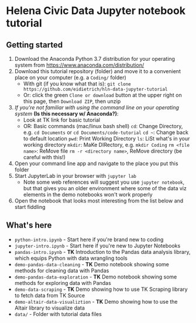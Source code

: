 # Helena Civic Data Jupyter notebook tutorial

## Getting started

1. Download the Anaconda Python 3.7 distribution for your operating system from https://www.anaconda.com/distribution/
2. Download this tutorial repository (folder) and move it to a convenient place on your computer (e.g. a `Coding/` folder)
    - With git (if you know what that is): `git clone https://github.com/eidietrich/hln-data-jupyter-tutorial`
    - Or: click the green `Clone or download` button at the upper right on this page, then `Download ZIP`, then unzip
3. *If you're not familiar with using the command line on your operating system* **(Is this necessary w/ Anaconda?)**:
    - Look at TK link for basic tutorial
    - OR: Basic commands (mac/linux bash shell)
        `cd`: Change Directory, e.g. `cd Documents` or `cd Documents/code-tutorial`
        `cd ~`: Change back to default location
        `pwd`: Print Working Directory
        `ls`: LiSt what's in your working directory
        `mkdir`: MaKe DIRectory, e.g. `mkdir Coding`
        `rm <file name>`: ReMove file
        `rm -r <directory name>`, ReMove directory (be careful with this!)
4. Open your command line app and navigate to the place you put this folder
5. Start JupyterLab in your browser with `jupyter lab`
    - Note some web references will suggest you use `jupyter notebook`, but that gives you an older environment where some of the data viz elements in the demo notebooks won't work properly
6. Open the notebook that looks most interesting from the list below and start fiddling

## What's here 

- `python-intro.ipynb` - Start here if you're brand new to coding
- `jupyter-intro.ipynb` - Start here if you're new to Jupyter Notebooks
- `pandas-intro.ipynb` - **TK** Introduction to the Pandas data analysis library, which equips Python with data wrangling tools
- `demo-pandas-data-cleaning` - **TK** Demo notebook showing some methods for cleaning data with Pandas
- `demo-pandas-data-exploration` - **TK** Demo notebook showing some methods for exploring data with Pandas
- `demo-data-scraping` - **TK** Demo showing how to use TK Scraping library to fetch data from TK Source
- `demo-altair-data-visualiztion` - **TK** Demo showing how to use the Altair library to visualize data
- `data/` - Folder with tutorial data files